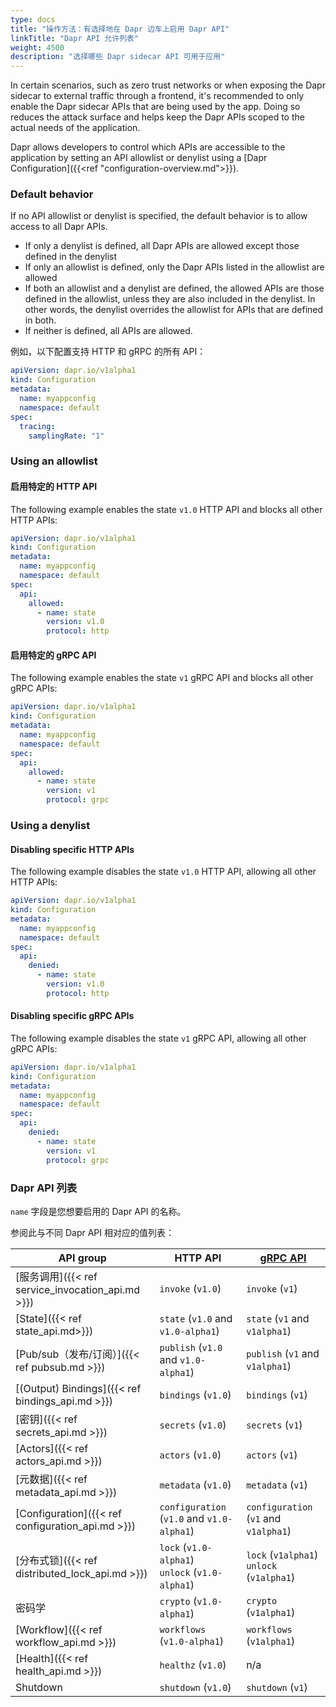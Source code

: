 ```yaml
---
type: docs
title: "操作方法：有选择地在 Dapr 边车上启用 Dapr API"
linkTitle: "Dapr API 允许列表"
weight: 4500
description: "选择哪些 Dapr sidecar API 可用于应用"
---
```


In certain scenarios, such as zero trust networks or when exposing the Dapr sidecar to external traffic through a frontend, it's recommended to only enable the Dapr sidecar APIs that are being used by the app. Doing so reduces the attack surface and helps keep the Dapr APIs scoped to the actual needs of the application.

Dapr allows developers to control which APIs are accessible to the application by setting an API allowlist or denylist using a [Dapr Configuration]({{<ref "configuration-overview.md">}}).

### Default behavior

If no API allowlist or denylist is specified, the default behavior is to allow access to all Dapr APIs.

- If only a denylist is defined, all Dapr APIs are allowed except those defined in the denylist
- If only an allowlist is defined, only the Dapr APIs listed in the allowlist are allowed
- If both an allowlist and a denylist are defined, the allowed APIs are those defined in the allowlist, unless they are also included in the denylist. In other words, the denylist overrides the allowlist for APIs that are defined in both.
- If neither is defined, all APIs are allowed.

例如，以下配置支持 HTTP 和 gRPC 的所有 API：

```yaml
apiVersion: dapr.io/v1alpha1
kind: Configuration
metadata:
  name: myappconfig
  namespace: default
spec:
  tracing:
    samplingRate: "1"
```

### Using an allowlist

#### 启用特定的 HTTP API

The following example enables the state `v1.0` HTTP API and blocks all other HTTP APIs:

```yaml
apiVersion: dapr.io/v1alpha1
kind: Configuration
metadata:
  name: myappconfig
  namespace: default
spec:
  api:
    allowed:
      - name: state
        version: v1.0
        protocol: http
```

#### 启用特定的 gRPC API

The following example enables the state `v1` gRPC API and blocks all other gRPC APIs:

```yaml
apiVersion: dapr.io/v1alpha1
kind: Configuration
metadata:
  name: myappconfig
  namespace: default
spec:
  api:
    allowed:
      - name: state
        version: v1
        protocol: grpc
```

### Using a denylist

#### Disabling specific HTTP APIs

The following example disables the state `v1.0` HTTP API, allowing all other HTTP APIs:

```yaml
apiVersion: dapr.io/v1alpha1
kind: Configuration
metadata:
  name: myappconfig
  namespace: default
spec:
  api:
    denied:
      - name: state
        version: v1.0
        protocol: http
```

#### Disabling specific gRPC APIs

The following example disables the state `v1` gRPC API, allowing all other gRPC APIs:

```yaml
apiVersion: dapr.io/v1alpha1
kind: Configuration
metadata:
  name: myappconfig
  namespace: default
spec:
  api:
    denied:
      - name: state
        version: v1
        protocol: grpc
```

### Dapr API 列表

`name` 字段是您想要启用的 Dapr API 的名称。

参阅此与不同 Dapr API 相对应的值列表：

| API group                                         | HTTP API                                                  | [gRPC API](https://github.com/dapr/dapr/blob/master/pkg/grpc/endpoints.go) |
| ------------------------------------------------- | --------------------------------------------------------- | -------------------------------------------------------------------------- |
| [服务调用]({{< ref service_invocation_api.md >}})     | `invoke` (`v1.0`)                                         | `invoke` (`v1`)                                                            |
| [State]({{< ref state_api.md>}})                  | `state` (`v1.0` and `v1.0-alpha1`)                        | `state` (`v1` and `v1alpha1`)                                              |
| [Pub/sub（发布/订阅）]({{< ref pubsub.md >}})           | `publish` (`v1.0` and `v1.0-alpha1`)                      | `publish` (`v1` and `v1alpha1`)                                            |
| [(Output) Bindings]({{< ref bindings_api.md >}})  | `bindings` (`v1.0`)                                       | `bindings` (`v1`)                                                          |
| [密钥]({{< ref secrets_api.md >}})                  | `secrets` (`v1.0`)                                        | `secrets` (`v1`)                                                           |
| [Actors]({{< ref actors_api.md >}})               | `actors`  (`v1.0`)                                        | `actors` (`v1`)                                                            |
| [元数据]({{< ref metadata_api.md >}})                | `metadata` (`v1.0`)                                       | `metadata` (`v1`)                                                          |
| [Configuration]({{< ref configuration_api.md >}}) | `configuration` (`v1.0` and `v1.0-alpha1`)                | `configuration` (`v1` and `v1alpha1`)                                      |
| [分布式锁]({{< ref distributed_lock_api.md >}})       | `lock` (`v1.0-alpha1`)<br/>`unlock` (`v1.0-alpha1`) | `lock` (`v1alpha1`)<br/>`unlock` (`v1alpha1`)                        |
| 密码学                                               | `crypto` (`v1.0-alpha1`)                                  | `crypto` (`v1alpha1`)                                                      |
| [Workflow]({{< ref workflow_api.md >}})           | `workflows` (`v1.0-alpha1`)                               | `workflows` (`v1alpha1`)                                                   |
| [Health]({{< ref health_api.md >}})               | `healthz`  (`v1.0`)                                       | n/a                                                                        |
| Shutdown                                          | `shutdown` (`v1.0`)                                       | `shutdown` (`v1`)                                                          |
